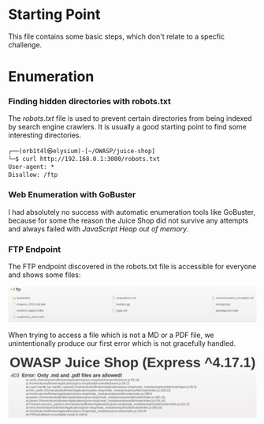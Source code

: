 # Starting Point

This file contains some basic steps, which don't relate to a specfic challenge.

# Enumeration

### Finding hidden directories with robots.txt
The *robots.txt* file is used to prevent certain directories from being indexed by search engine crawlers. It is usually a good starting point to find some interesting directories.

```
┌──(orb1t4l㉿elysium)-[~/OWASP/juice-shop]
└─$ curl http://192.168.0.1:3000/robots.txt
User-agent: *
Disallow: /ftp
```

### Web Enumeration with GoBuster
I had absolutely no success with automatic enumeration tools like GoBuster, because for some the reason the Juice Shop did not survive any attempts and always failed with *JavaScript Heap out of memory*.

### FTP Endpoint
The FTP endpoint discovered in the robots.txt file is accessible for everyone and shows some files:

![ftp endpoint](/images/ftp-endpoint.png)

When trying to access a file which is not a MD or a PDF file, we unintentionally produce our first error which is not gracefully handled.

![Error: Only MD and PDF files are allowed](/images/ftp-endpoint-file-restrictions.png)